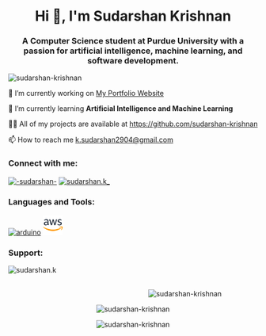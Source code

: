 <h1 align="center">Hi 👋, I'm Sudarshan Krishnan</h1>
<h3 align="center">A Computer Science student at Purdue University with a passion for artificial intelligence, machine learning, and software development.</h3>

<p align="left"> <img src="https://komarev.com/ghpvc/?username=sudarshan-krishnan&label=Profile%20views&color=0e75b6&style=flat" alt="sudarshan-krishnan" /> </p>

<p align="left">🔭 I’m currently working on <a href="sudarshan-krishnan.github.io">My Portfolio Website</a></p>

<p align="left">🌱 I’m currently learning <strong>Artificial Intelligence and Machine Learning</strong></p>

<p align="left">👨‍💻 All of my projects are available at <a href="https://github.com/sudarshan-krishnan">https://github.com/sudarshan-krishnan</a></p>

<p align="left">📫 How to reach me <a href="mailto:k.sudarshan2904@gmail.com">k.sudarshan2904@gmail.com</a></p>

<h3 align="left">Connect with me:</h3>
<p align="left">
  <a href="https://linkedin.com/in/-sudarshan-" target="blank"><img align="center" src="https://raw.githubusercontent.com/rahuldkjain/github-profile-readme-generator/master/src/images/icons/Social/linked-in-alt.svg" alt="-sudarshan-" height="30" width="40" /></a>
  <a href="https://instagram.com/sudarshan.k_" target="blank"><img align="center" src="https://raw.githubusercontent.com/rahuldkjain/github-profile-readme-generator/master/src/images/icons/Social/instagram.svg" alt="sudarshan.k_" height="30" width="40" /></a>
</p>

<h3 align="left">Languages and Tools:</h3>
<p align="left">
  <a href="https://www.arduino.cc/" target="_blank" rel="noreferrer"><img src="https://cdn.worldvectorlogo.com/logos/arduino-1.svg" alt="arduino" width="40" height="40"/></a>
  <a href="https://aws.amazon.com" target="_blank" rel="noreferrer"><img src="https://raw.githubusercontent.com/devicons/devicon/master/icons/amazonwebservices/amazonwebservices-original-wordmark.svg" alt="aws" width="40" height="40"/></a>
  <!-- Add more icons here -->
</p>

<h3 align="left">Support:</h3>
<p><a href="https://www.buymeacoffee.com/sudarshan.k"> <img align="left" src="https://cdn.buymeacoffee.com/buttons/v2/default-yellow.png" height="50" width="210" alt="sudarshan.k" /></a></p><br><br>

<p align="center"><img src="https://github-readme-stats.vercel.app/api/top-langs?username=sudarshan-krishnan&show_icons=true&locale=en&layout=compact" alt="sudarshan-krishnan" /></p>

<p align="center"><img src="https://github-readme-stats.vercel.app/api?username=sudarshan-krishnan&show_icons=true&locale=en" alt="sudarshan-krishnan" /></p>

<p align="center"><img src="https://github-readme-streak-stats.herokuapp.com/?user=sudarshan-krishnan&" alt="sudarshan-krishnan" /></p>
